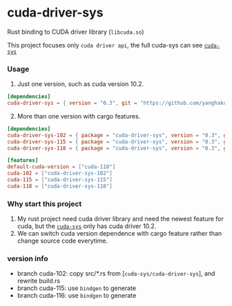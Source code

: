 # cuda-driver-sys

Rust binding to CUDA driver library (```libcuda.so```)

This project focuses only ```cuda driver api```, the full cuda-sys can see [```cuda-sys```]

### Usage

1. Just one version, such as cuda version 10.2.

```toml
[dependencies]
cuda-driver-sys = { version = "0.3", git = "https://github.com/yanghaku/cuda-driver-sys", branch = "cuda-102" }
```

2. More than one version with cargo features.

```toml
[dependencies]
cuda-driver-sys-102 = { package = "cuda-driver-sys", version = "0.3", git = "https://github.com/yanghaku/cuda-driver-sys", branch = "cuda-102", optional = true }
cuda-driver-sys-115 = { package = "cuda-driver-sys", version = "0.3", git = "https://github.com/yanghaku/cuda-driver-sys", branch = "cuda-115", optional = true }
cuda-driver-sys-118 = { package = "cuda-driver-sys", version = "0.3", git = "https://github.com/yanghaku/cuda-driver-sys", branch = "cuda-118", optional = true }

[features]
default-cuda-version = ["cuda-118"]
cuda-102 = ["cuda-driver-sys-102"]
cuda-115 = ["cuda-driver-sys-115"]
cuda-118 = ["cuda-driver-sys-118"]
```

### Why start this project

1. My rust project need cuda driver library and need the newest feature for cuda, but the [```cuda-sys```] only has cuda
   driver 10.2.
2. We can switch cuda version dependence with cargo feature rather than change source code everytime.

### version info

* branch cuda-102: copy src/*.rs from [```cuda-sys/cuda-driver-sys```], and rewrite build.rs
* branch cuda-115: use ```bindgen``` to generate
* branch cuda-116: use ```bindgen``` to generate

[```cuda-sys```]: https://github.com/rust-cuda/cuda-sys

